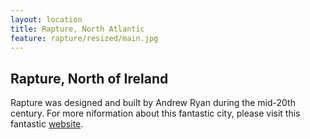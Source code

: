 ```yaml
---
layout: location
title: Rapture, North Atlantic
feature: rapture/resized/main.jpg
---
```

Rapture, North of Ireland
-------------------------

Rapture was designed and built by Andrew Ryan during the mid-20th century. For more niformation about this fantastic city, please visit this fantastic [website](http://bioshock.wikia.com/wiki/Rapture).